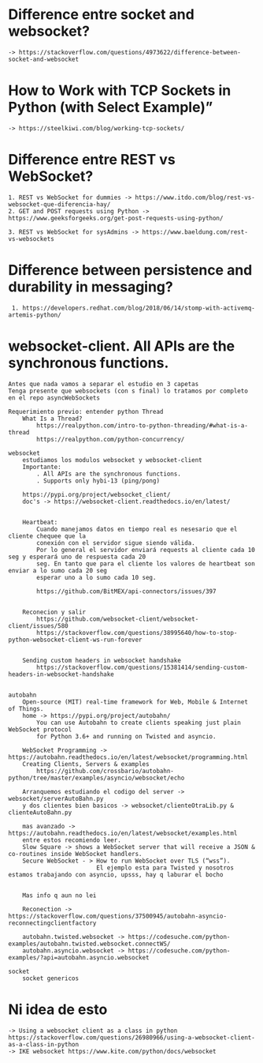 # Difference entre socket and websocket?
	-> https://stackoverflow.com/questions/4973622/difference-between-socket-and-websocket
	
# How to Work with TCP Sockets in Python (with Select Example)”
	-> https://steelkiwi.com/blog/working-tcp-sockets/

# Difference entre REST vs WebSocket?
	1. REST vs WebSocket for dummies -> https://www.itdo.com/blog/rest-vs-websocket-que-diferencia-hay/
	2. GET and POST requests using Python -> https://www.geeksforgeeks.org/get-post-requests-using-python/
	
	3. REST vs WebSocket for sysAdmins -> https://www.baeldung.com/rest-vs-websockets
	
# Difference between persistence and durability in messaging?
	 1. https://developers.redhat.com/blog/2018/06/14/stomp-with-activemq-artemis-python/
	 
# websocket-client. All APIs are the synchronous functions.

	Antes que nada vamos a separar el estudio en 3 capetas
	Tenga presente que websockets (con s final) lo tratamos por completo en el repo asyncWebSockets
	
	Requerimiento previo: entender python Thread
		What Is a Thread?
			https://realpython.com/intro-to-python-threading/#what-is-a-thread
			https://realpython.com/python-concurrency/

	websocket
		estudiamos los modulos websocket y websocket-client
		Importante:
			. All APIs are the synchronous functions.
			. Supports only hybi-13 (ping/pong)
		
		https://pypi.org/project/websocket_client/
		doc's -> https://websocket-client.readthedocs.io/en/latest/

		
		Heartbeat:
			Cuando manejamos datos en tiempo real es nesesario que el  cliente chequee que la 
			conexión con el servidor sigue siendo válida.
			Por lo general el servidor ​enviará requests al cliente cada 10 seg y esperará uno de respuesta cada 20
			seg​. En tanto que para el cliente los valores de heartbeat son enviar a lo sumo cada 20 seg 
			esperar uno a lo sumo cada 10 seg.
			
			https://github.com/BitMEX/api-connectors/issues/397
			
		
		Reconecion y salir
			https://github.com/websocket-client/websocket-client/issues/580
			https://stackoverflow.com/questions/38995640/how-to-stop-python-websocket-client-ws-run-forever
			
			
		Sending custom headers in websocket handshake
			https://stackoverflow.com/questions/15381414/sending-custom-headers-in-websocket-handshake
		
					
	autobahn
		Open-source (MIT) real-time framework for Web, Mobile & Internet of Things.
		home -> https://pypi.org/project/autobahn/
			You can use Autobahn to create clients speaking just plain WebSocket protocol
			for Python 3.6+ and running on Twisted and asyncio.
			
		WebSocket Programming -> https://autobahn.readthedocs.io/en/latest/websocket/programming.html
		Creating Clients, Servers & examples
			https://github.com/crossbario/autobahn-python/tree/master/examples/asyncio/websocket/echo
			
		Arranquemos estudiando el codigo del server -> websocket/serverAutoBahn.py
		y dos clientes bien basicos -> websocket/clienteOtraLib.py & clienteAutoBahn.py
		
		mas avanzado -> https://autobahn.readthedocs.io/en/latest/websocket/examples.html
		entre estos recomiendo leer.
		Slow Square -> shows a WebSocket server that will receive a JSON & co-routines inside WebSocket handlers.
		Secure WebSocket - > How to run WebSocket over TLS (“wss”). 
							 El ejemplo esta para Twisted y nosotros estamos trabajando con asyncio, upsss, hay q laburar el bocho
							 
		
		Mas info q aun no lei
		
		Reconection -> https://stackoverflow.com/questions/37500945/autobahn-asyncio-reconnectingclientfactory
		
		autobahn.twisted.websocket -> https://codesuche.com/python-examples/autobahn.twisted.websocket.connectWS/
		autobahn.asyncio.websocket -> https://codesuche.com/python-examples/?api=autobahn.asyncio.websocket
		
	socket
		socket genericos
		
	
# Ni idea de esto
	-> Using a websocket client as a class in python https://stackoverflow.com/questions/26980966/using-a-websocket-client-as-a-class-in-python
	-> IKE websocket https://www.kite.com/python/docs/websocket
	
